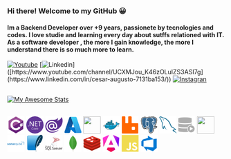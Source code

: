 ### Hi there! Welcome to my GitHub 😀
#### Im a Backend Developer over +9 years, passionete by tecnologies and codes. I love studie and  learning every day about sutffs relationed with IT. As a software developer , the more I gain knowledge, the more I understand there is so much more to learn.

[![Youtube](https://img.shields.io/badge/YouTube-FF0000?style=for-the-badge&logo=youtube&logoColor=white)](https://www.youtube.com/channel/UCXMJou_K46zOLuIZS3ASI7g)
[![Linkedin](https://img.shields.io/badge/LinkedIn-0077B5?style=for-the-badge&logo=linkedin&logoColor=white](https://img.shields.io/badge/LinkedIn-0077B5?style=for-the-badge&logo=linkedin&logoColor=white))]([https://www.youtube.com/channel/UCXMJou_K46zOLuIZS3ASI7g](https://www.linkedin.com/in/cesar-augusto-7131ba153/))
[![Instagran](https://img.shields.io/badge/Instagram-E4405F?style=for-the-badge&logo=instagram&logoColor=white)](https://www.instagram.com/cags_uc/)
## 

[![My Awesome Stats](https://awesome-github-stats.azurewebsites.net/user-stats/CesaragsUC?cardType=level&theme=github-dark&preferLogin=false)](https://git.io/awesome-stats-card)

<div style="display:inline_block">
  </br>
  <img width="40" height="40" alt="C#" src="https://github.com/devicons/devicon/raw/master/icons/csharp/csharp-original.svg" style="max-width: 100%;">
  <img width="40" height="40" src="https://github.com/devicons/devicon/blob/master/icons/dotnetcore/dotnetcore-original.svg" style="max-width: 100%;"></img>
<img width="40" height="40" src="https://github.com/devicons/devicon/blob/master/icons/blazor/blazor-original.svg" style="max-width: 100%;"></img>
   <img width="40" height="40" src="https://github.com/devicons/devicon/raw/master/icons/azure/azure-original.svg" style="max-width: 100%;">
  <img width="40" height="40" src="https://user-images.githubusercontent.com/90349332/142704901-1d3ca9b3-2011-4195-88b6-4c1cbc09f47e.png" style="max-width: 100%;">
 <img width="40" height="40" src="https://github.com/devicons/devicon/raw/master/icons/docker/docker-original.svg" style="max-width: 100%;">
 <img width="40" height="40" src="https://github.com/devicons/devicon/raw/master/icons/rabbitmq/rabbitmq-original.svg" style="max-width: 100%;">
 <img width="40" height="40" src="https://github.com/devicons/devicon/raw/master/icons/postgresql/postgresql-original.svg" style="max-width: 100%;">
  <img width="40" height="40" src="https://github.com/devicons/devicon/raw/master/icons/mysql/mysql-original.svg" style="max-width: 100%;">
 <img width="40" height="40" src="https://github.com/devicons/devicon/raw/master/icons/sqldeveloper/sqldeveloper-plain.svg" style="max-width: 100%;">
  <img width="40" height="40" src="https://i.imgur.com/5ruv0D6.png" style="max-width: 100%;"></img>
  <img width="40" height="40" src="https://github.com/devicons/devicon/blob/master/icons/sonarqube/sonarqube-plain-wordmark.svg" style="max-width: 100%;"></img> 
<img width="40" height="40" src="https://github.com/devicons/devicon/blob/master/icons/sqlite/sqlite-original.svg" style="max-width: 100%;"></img>
<img width="40" height="40" src="https://github.com/devicons/devicon/blob/master/icons/microsoftsqlserver/microsoftsqlserver-original-wordmark.svg"></img>
<img width="40" height="40" src="https://github.com/devicons/devicon/blob/master/icons/mongodb/mongodb-original.svg" style="max-width: 100%;"></img>
<img width="40" height="40" src="https://github.com/devicons/devicon/blob/master/icons/redis/redis-original.svg" style="max-width: 100%;"></img>
<img width="40" height="40" src="https://github.com/devicons/devicon/blob/master/icons/angular/angular-original.svg" style="max-width: 100%;"></img>
<img width="40" height="40" src="https://github.com/devicons/devicon/blob/master/icons/javascript/javascript-plain.svg" style="max-width: 100%;"></img>
<img width="40" height="40" src="https://github.com/devicons/devicon/blob/master/icons/azuredevops/azuredevops-plain.svg" style="max-width: 100%;"></img>
 </div>
